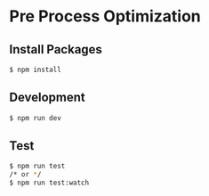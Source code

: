 # Pre Process Optimization

## Install Packages

```bash
$ npm install
```

## Development

```bash
$ npm run dev
```

## Test

```bash
$ npm run test
/* or */
$ npm run test:watch
```

